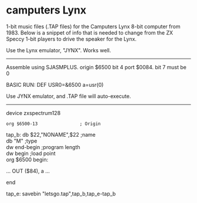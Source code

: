 
camputers Lynx
==============

1-bit music files (.TAP files) for the Camputers Lynx 8-bit computer from 1983.
Below is a snippet of info that is needed to change from the ZX Speccy 1-bit players to drive the speaker for the Lynx.

Use the Lynx emulator, "JYNX". Works well.

---

Assemble using SJASMPLUS.
origin	$6500
bit 4 port $0084.   bit 7 must be 0

BASIC RUN:	DEF USR0=&6500
		a=usr(0)

Use JYNX emulator, and .TAP file will auto-execute.



---



 device zxspectrum128

	org $6500-13				; Origin
tap_b:	db $22,"NONAME",$22			;name		  	
	db "M"					;type		  	
	dw end-begin				;program length	  	
	dw begin				;load point		
	org $6500
begin:

...
	OUT ($84), a
...

end

tap_e:	savebin "letsgo.tap",tap_b,tap_e-tap_b

